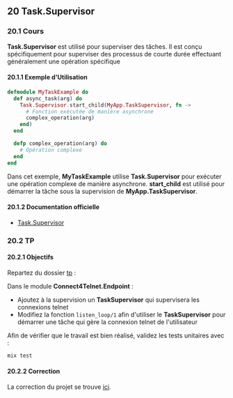 ## 20 Task.Supervisor
### 20.1 Cours
**Task.Supervisor** est utilisé pour superviser des tâches. Il est conçu spécifiquement pour superviser des processus de courte durée effectuant généralement une opération spécifique
#### 20.1.1 Exemple d'Utilisation
```elixir
defmodule MyTaskExample do
  def async_task(arg) do
    Task.Supervisor.start_child(MyApp.TaskSupervisor, fn ->
      # Fonction exécutée de manière asynchrone
      complex_operation(arg)
    end)
  end

  defp complex_operation(arg) do
    # Opération complexe
  end
end
```
Dans cet exemple, **MyTaskExample** utilise **Task.Supervisor** pour exécuter une opération complexe de manière asynchrone. **start_child** est utilisé pour démarrer la tâche sous la supervision de **MyApp.TaskSupervisor**.

#### 20.1.2 Documentation officielle
- [Task.Supervisor](https://hexdocs.pm/elixir/1.16/Task.Supervisor.html)

### 20.2 TP

#### 20.2.1 Objectifs

Repartez du dossier [tp](https://github.com/nathan-poncet/fyc/tree/main/parts/20%20-%20Task%20Supervisor/tp) :

Dans le module **Connect4Telnet.Endpoint** :
  - Ajoutez à la supervision un **TaskSupervisor** qui supervisera les connexions telnet
  - Modifiez la fonction `listen_loop/1` afin d'utiliser le **TaskSupervisor** pour démarrer une tâche qui gère la connexion telnet de l'utilisateur

Afin de vérifier que le travail est bien réalisé, validez les tests unitaires avec :

```bash
mix test
```

#### 20.2.2 Correction

La correction du projet se trouve [ici](https://github.com/nathan-poncet/fyc/tree/main/parts/20%20-%20Task%20Supervisor/correction).